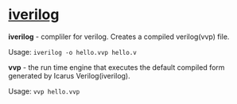 # [iverilog](https://github.com/steveicarus/iverilog) 

__iverilog__ - compliler for verilog. Creates a compiled verilog(vvp) file.

Usage:
`iverilog -o hello.vvp hello.v`

__vvp__ - the run time engine that executes the default compiled form generated by Icarus Verilog(iverilog).

Usage:
`vvp hello.vvp`
